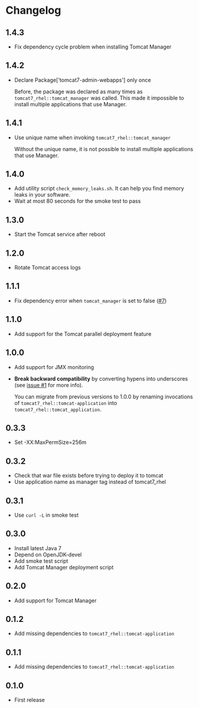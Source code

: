 # Changelog

## 1.4.3

* Fix dependency cycle problem when installing Tomcat Manager

## 1.4.2

* Declare Package['tomcat7-admin-webapps'] only once

  Before, the package was declared as many times as
  `tomcat7_rhel::tomcat_manager` was called. This made it impossible to install
  multiple applications that use Manager.

## 1.4.1

* Use unique name when invoking `tomcat7_rhel::tomcat_manager`

  Without the unique name, it is not possible to install multiple applications
  that use Manager.

## 1.4.0

* Add utility script `check_memory_leaks.sh`. It can help you find memory leaks
  in your software.
* Wait at most 80 seconds for the smoke test to pass

## 1.3.0

* Start the Tomcat service after reboot

## 1.2.0

* Rotate Tomcat access logs

## 1.1.1

* Fix dependency error when `tomcat_manager` is set to false
  ([#7](https://github.com/laurilehmijoki/tomcat7_rhel/issues/7))

## 1.1.0

* Add support for the Tomcat parallel deployment feature

## 1.0.0

* Add support for JMX monitoring

* **Break backward compatibility** by converting hypens into underscores (see
  [issue #1](https://github.com/laurilehmijoki/tomcat7_rhel/issues/4) for more
  info).

  You can migrate from previous versions to 1.0.0 by renaming
  invocations of `tomcat7_rhel::tomcat-application` into
  `tomcat7_rhel::tomcat_application`.

## 0.3.3

* Set -XX:MaxPermSize=256m

## 0.3.2

* Check that war file exists before trying to deploy it to tomcat
* Use application name as manager tag instead of tomcat7_rhel

## 0.3.1

* Use `curl -L` in smoke test

## 0.3.0

* Install latest Java 7
* Depend on OpenJDK-devel
* Add smoke test script
* Add Tomcat Manager deployment script

## 0.2.0

* Add support for Tomcat Manager

## 0.1.2

* Add missing dependencies to `tomcat7_rhel::tomcat-application`

## 0.1.1

* Add missing dependencies to `tomcat7_rhel::tomcat-application`

## 0.1.0

* First release
